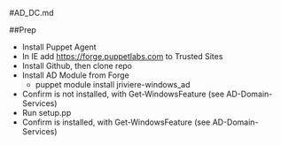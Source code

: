 #AD_DC.md

##Prep
- Install Puppet Agent
- In IE add https://forge.puppetlabs.com to Trusted Sites
- Install Github, then clone repo
- Install AD Module from Forge
  - puppet module install jriviere-windows_ad
- Confirm  is not installed, with Get-WindowsFeature (see AD-Domain-Services)
- Run setup.pp
- Confirm  is installed, with Get-WindowsFeature (see AD-Domain-Services)
